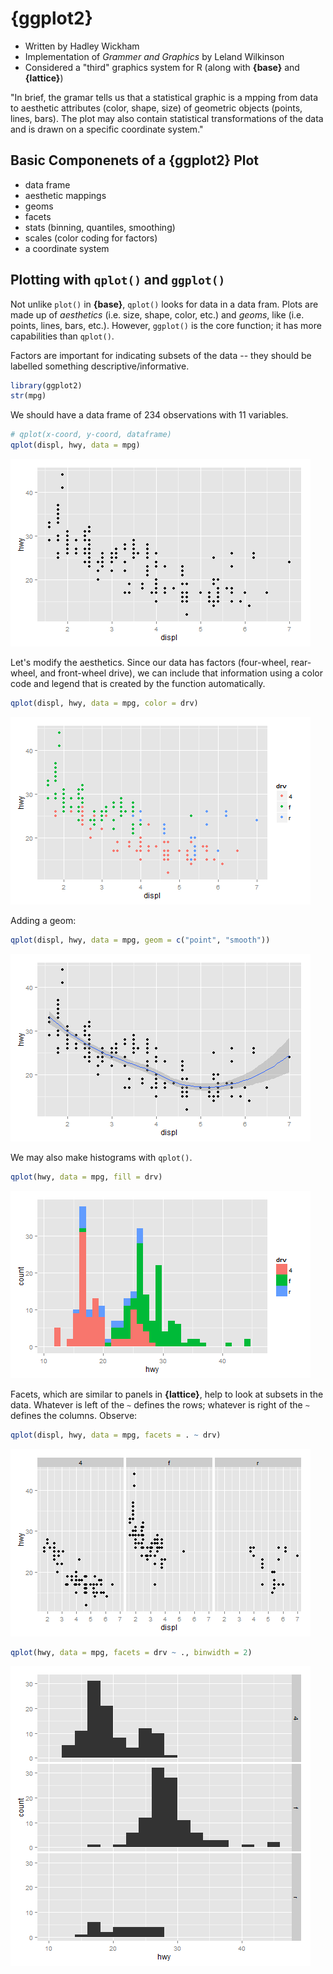 {ggplot2}
=========
* Written by Hadley Wickham
* Implementation of *Grammer and Graphics* by Leland Wilkinson
* Considered a "third" graphics system for R
  (along with **{base}** and **{lattice}**)
  
"In brief, the gramar tells us that a statistical graphic is a mpping 
from data to aesthetic attributes (color, shape, size) of geometric 
objects (points, lines, bars). The plot may also contain statistical transformations 
of the data and is drawn on a specific coordinate system."

Basic Componenets of a {ggplot2} Plot
-------------------------------------
* data frame
* aesthetic mappings
* geoms
* facets
* stats (binning, quantiles, smoothing)
* scales (color coding for factors)
* a coordinate system

Plotting with `qplot()` and `ggplot()`
--------------------------------------
Not unlike `plot()` in **{base}**, `qplot()` looks for data in a data fram.
Plots are made up of *aesthetics* (i.e. size, shape, color, etc.) and *geoms*, like 
(i.e. points, lines, bars, etc.). However, `ggplot()` is the core function; it has 
more capabilities than `qplot()`.

Factors are important for indicating subsets of the data -- they should be labelled
something descriptive/informative.

```r
library(ggplot2)
str(mpg)
```
    
We should have a data frame of 234 observations with 11 variables.

```r
# qplot(x-coord, y-coord, dataframe)
qplot(displ, hwy, data = mpg)
```

![1](https://github.com/mcvmorales/datascience/blob/master/04exploratorydataanalysis/figures/ggplot1.png)

Let's modify the aesthetics. Since our data has factors (four-wheel, rear-wheel, and front-wheel drive),
we can include that information using a color code and legend that is created by the function automatically.

```r
qplot(displ, hwy, data = mpg, color = drv)
```

![2](https://github.com/mcvmorales/datascience/blob/master/04exploratorydataanalysis/figures/ggplot2.png)

Adding a geom:

```r    
qplot(displ, hwy, data = mpg, geom = c("point", "smooth"))
```

![3](https://github.com/mcvmorales/datascience/blob/master/04exploratorydataanalysis/figures/ggplot3.png)

We may also make histograms with `qplot()`.

```r
qplot(hwy, data = mpg, fill = drv)
```

![4](https://github.com/mcvmorales/datascience/blob/master/04exploratorydataanalysis/figures/ggplot4.png)

Facets, which are similar to panels in **{lattice}**, help to look at subsets in the data.
Whatever is left of the `~` defines the rows; whatever is right of the `~` defines the columns.
Observe:

```r
qplot(displ, hwy, data = mpg, facets = . ~ drv)
```
    
![5](https://github.com/mcvmorales/datascience/blob/master/04exploratorydataanalysis/figures/ggplot5.png)

```r
qplot(hwy, data = mpg, facets = drv ~ ., binwidth = 2)
```

![6](https://github.com/mcvmorales/datascience/blob/master/04exploratorydataanalysis/figures/ggplot6.png)
